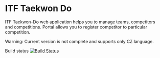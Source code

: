 # ITF Taekwon Do
ITF Taekwon-Do web application helps you to manage teams, competitors and competitions.
Portal allows you to register competitor to particular competition.

Warning: Current version is not complete and supports only CZ language.

Build status
[![Build Status](https://travis-ci.org/valasek/itf-taekwondo.svg?branch=develop)](https://travis-ci.org/valasek/itf-taekwondo)